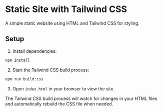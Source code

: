# Static Site with Tailwind CSS

A simple static website using HTML and Tailwind CSS for styling.

## Setup

1. Install dependencies:
```bash
npm install
```

2. Start the Tailwind CSS build process:
```bash
npm run build:css
```

3. Open `index.html` in your browser to view the site.

The Tailwind CSS build process will watch for changes in your HTML files and automatically rebuild the CSS file when needed.
